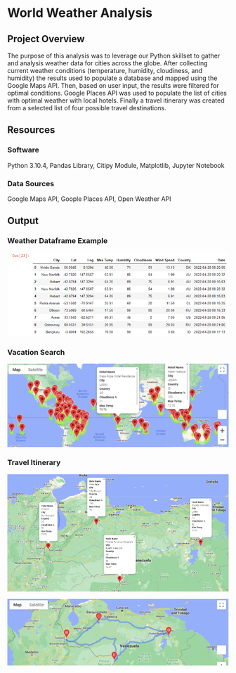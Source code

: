 # World Weather Analysis

## Project Overview
The purpose of this analysis was to leverage our Python skillset to gather and analysis weather data for cities across the globe. After collecting current weather conditions (temperature, humidity, cloudiness, and humidity) the results used to populate a database and mapped using the Google Maps API. Then, based on user input, the results were filtered for optimal conditions. Google Places API was used to populate the list of cities with optimal weather with local hotels. Finally a travel itinerary was created from a selected list of four possible travel destinations.

## Resources
### Software
Python 3.10.4, Pandas Library, Citipy Module, Matplotlib, Jupyter Notebook

### Data Sources
Google Maps API, Goople Places API, Open Weather API

## Output
### Weather Dataframe Example
![Dataframe](/Weather_Database/db_sample.png)


### Vacation Search
![Global Vacation Search](/Vacation_Search/WeatherPy_vacation.png)

### Travel Itinerary
![Vacation Travel Markers](/Vacation_Itinerary/WeatherPy_travel_map_markers.png)

![Vacation Driving Directions](/Vacation_Itinerary/WeatherPy_travel_map.png)
